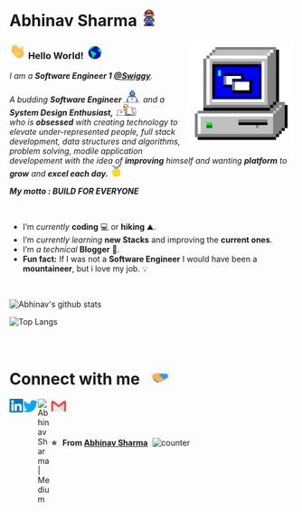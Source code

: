 # Abhinav Sharma&nbsp;<img src="https://github.com/abhinavsharma629/abhinavsharma629/blob/master/Assets/Mario_Hello_Big.gif" width="30px">

<img align="right" alt="PC GIF" src="https://github.com/abhinavsharma629/abhinavsharma629/blob/master/Assets/PC.gif" width="190" />

### <img src="https://github.com/abhinavsharma629/abhinavsharma629/blob/master/Assets/Hi.gif" width="29px"> **Hello World!** &nbsp;<img src="https://github.com/abhinavsharma629/abhinavsharma629/blob/master/Assets/Earth.gif" width="24px">

<p>
  <em>
    I am a <b>Software Engineer 1 <a href="https://www.linkedin.com/company/swiggy-in/"> @Swiggy</a></b>.
    <br /><br />
    A budding <b>Software Engineer</b> <img src="https://github.com/abhinavsharma629/abhinavsharma629/blob/master/Assets/Developer.gif" width="30px"> and a <b>System Design    Enthusiast,</b>&nbsp;<img src="https://github.com/abhinavsharma629/abhinavsharma629/blob/master/Assets/Designer.gif" width="36px"><br>who is <b>obsessed</b>
    with creating technology to elevate under-represented people, full stack development, data structures and algorithms, problem solving, modile application developement
    with the idea of <b>improving</b> himself and wanting <b>platform</b> to 
    <b>grow</b> and 
    <b>excel each day.</b> <img src="https://github.com/abhinavsharma629/abhinavsharma629/blob/master/Assets/Medal.gif" width="20px">
    <br>
    
   <b> My motto : BUILD FOR EVERYONE </b>
  </em>  
</p>


<br>

- I’m *currently* **coding** 💻 or **hiking** ⛰️.
- I’m *currently learning* **new Stacks** and improving the **current ones**.
- I’m *a technical* **Blogger** 💪.
- **Fun fact:** If I was not a **Software Engineer** I would have been a **mountaineer**, but i love my job. 💡

<br>


![Abhinav's github stats](https://github-readme-stats.vercel.app/api?username=abhinavsharma629&show_icons=true&hide_border=true&title_color=ffffff&icon_color=bb2acf&text_color=daf7dc&bg_color=151515)

![Top Langs](https://github-readme-stats.vercel.app/api/top-langs/?username=abhinavsharma629&&show_icons=true&title_color=ffffff&icon_color=bb2acf&text_color=daf7dc&bg_color=151515)

<br>

# Connect with me<img src="https://github.com/abhinavsharma629/abhinavsharma629/blob/master/Assets/Handshake.gif" height="32px">

  <a href="https://www.linkedin.com/in/abhinav-sharma-839119152/">
    <img align="left" alt="Abhinav Sharma | Linkedin" width="24px" src="https://github.com/abhinavsharma629/abhinavsharma629/blob/master/Assets/Linkedin.svg" />
  </a>
  <a href="https://twitter.com/abhinav629">
    <img align="left" alt="Abhinav Sharma | Twitter" width="26px" src="https://github.com/abhinavsharma629/abhinavsharma629/blob/master/Assets/Twitter.svg" />
  </a>
  <a href="https://abhinavsharma-48007.medium.com/">
    <img align="left" alt="Abhinav Sharma | Medium" width="24px" src="https://cdn.svgporn.com/logos/medium.svg" />
  </a>
  <a href="mailto:abhinavsharma629@gmail.com">
    <img align="left" alt="Abhinav Sharma | Gmail" width="26px" src="https://github.com/abhinavsharma629/abhinavsharma629/blob/master/Assets/Gmail.svg" />
  </a>

<br><br><br><br>
**⭐️ &nbsp; From [Abhinav Sharma](https://github.com/abhinavsharma629)** &nbsp;![counter](https://engmn952k911zhf.m.pipedream.net)
